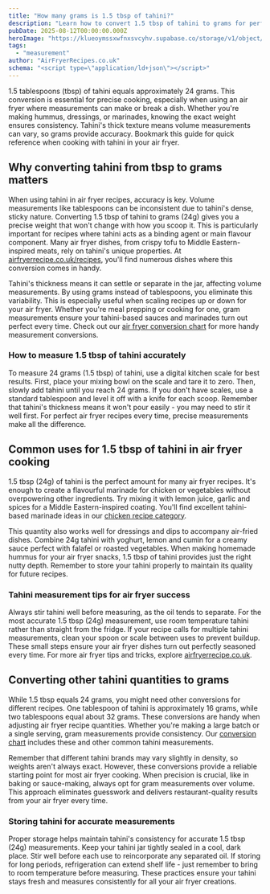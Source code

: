 ```yaml
---
title: "How many grams is 1.5 tbsp of tahini?"
description: "Learn how to convert 1.5 tbsp of tahini to grams for perfect recipes every time. Get accurate measurements for your air fryer dishes."
pubDate: 2025-08-12T00:00:00.000Z
heroImage: "https://klueoymssxwfnxsvcyhv.supabase.co/storage/v1/object/public/md/how-many-grams-is-1-5-tbsp-of-tahini-5eb61141.webp"
tags:
  - "measurement"
author: "AirFryerRecipes.co.uk"
schema: "<script type=\"application/ld+json\"></script>"
---
```


<p>1.5 tablespoons (tbsp) of tahini equals approximately 24 grams. This conversion is essential for precise cooking, especially when using an air fryer where measurements can make or break a dish. Whether you're making hummus, dressings, or marinades, knowing the exact weight ensures consistency. Tahini's thick texture means volume measurements can vary, so grams provide accuracy. Bookmark this guide for quick reference when cooking with tahini in your air fryer.</p>

<h2>Why converting tahini from tbsp to grams matters</h2>
<p>When using tahini in air fryer recipes, accuracy is key. Volume measurements like tablespoons can be inconsistent due to tahini's dense, sticky nature. Converting 1.5 tbsp of tahini to grams (24g) gives you a precise weight that won't change with how you scoop it. This is particularly important for recipes where tahini acts as a binding agent or main flavour component. Many air fryer dishes, from crispy tofu to Middle Eastern-inspired meats, rely on tahini's unique properties. At <a href=https://www.airfryerrecipe.co.uk/recipes>airfryerrecipe.co.uk/recipes</a>, you'll find numerous dishes where this conversion comes in handy.</p>

<p>Tahini's thickness means it can settle or separate in the jar, affecting volume measurements. By using grams instead of tablespoons, you eliminate this variability. This is especially useful when scaling recipes up or down for your air fryer. Whether you're meal prepping or cooking for one, gram measurements ensure your tahini-based sauces and marinades turn out perfect every time. Check out our <a href=https://www.airfryerrecipe.co.uk/air-fryer-conversion-chart>air fryer conversion chart</a> for more handy measurement conversions.</p>

<h3>How to measure 1.5 tbsp of tahini accurately</h3>
<p>To measure 24 grams (1.5 tbsp) of tahini, use a digital kitchen scale for best results. First, place your mixing bowl on the scale and tare it to zero. Then, slowly add tahini until you reach 24 grams. If you don't have scales, use a standard tablespoon and level it off with a knife for each scoop. Remember that tahini's thickness means it won't pour easily - you may need to stir it well first. For perfect air fryer recipes every time, precise measurements make all the difference.</p>

<h2>Common uses for 1.5 tbsp of tahini in air fryer cooking</h2>
<p>1.5 tbsp (24g) of tahini is the perfect amount for many air fryer recipes. It's enough to create a flavourful marinade for chicken or vegetables without overpowering other ingredients. Try mixing it with lemon juice, garlic and spices for a Middle Eastern-inspired coating. You'll find excellent tahini-based marinade ideas in our <a href=https://www.airfryerrecipe.co.uk/recipe-category/chicken>chicken recipe category</a>.</p>

<p>This quantity also works well for dressings and dips to accompany air-fried dishes. Combine 24g tahini with yoghurt, lemon and cumin for a creamy sauce perfect with falafel or roasted vegetables. When making homemade hummus for your air fryer snacks, 1.5 tbsp of tahini provides just the right nutty depth. Remember to store your tahini properly to maintain its quality for future recipes.</p>

<h3>Tahini measurement tips for air fryer success</h3>
<p>Always stir tahini well before measuring, as the oil tends to separate. For the most accurate 1.5 tbsp (24g) measurement, use room temperature tahini rather than straight from the fridge. If your recipe calls for multiple tahini measurements, clean your spoon or scale between uses to prevent buildup. These small steps ensure your air fryer dishes turn out perfectly seasoned every time. For more air fryer tips and tricks, explore <a href=https://www.airfryerrecipe.co.uk>airfryerrecipe.co.uk</a>.</p>

<h2>Converting other tahini quantities to grams</h2>
<p>While 1.5 tbsp equals 24 grams, you might need other conversions for different recipes. One tablespoon of tahini is approximately 16 grams, while two tablespoons equal about 32 grams. These conversions are handy when adjusting air fryer recipe quantities. Whether you're making a large batch or a single serving, gram measurements provide consistency. Our <a href=https://www.airfryerrecipe.co.uk/air-fryer-conversion-chart>conversion chart</a> includes these and other common tahini measurements.</p>

<p>Remember that different tahini brands may vary slightly in density, so weights aren't always exact. However, these conversions provide a reliable starting point for most air fryer cooking. When precision is crucial, like in baking or sauce-making, always opt for gram measurements over volume. This approach eliminates guesswork and delivers restaurant-quality results from your air fryer every time.</p>

<h3>Storing tahini for accurate measurements</h3>
<p>Proper storage helps maintain tahini's consistency for accurate 1.5 tbsp (24g) measurements. Keep your tahini jar tightly sealed in a cool, dark place. Stir well before each use to reincorporate any separated oil. If storing for long periods, refrigeration can extend shelf life - just remember to bring to room temperature before measuring. These practices ensure your tahini stays fresh and measures consistently for all your air fryer creations.</p>